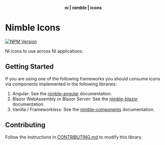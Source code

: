 <div align="center">
    <p align="center"><b>ni | nimble | icons</b></p>
</div>

# Nimble Icons

[![NPM Version](https://img.shields.io/npm/v/@ni/nimble-icons.svg)](https://www.npmjs.com/package/@ni/nimble-icons)

NI icons to use across NI applications.

## Getting Started

If you are using one of the following frameworks you should consume icons via components implemented in the following libraries:

1. Angular: See the [nimble-angular](../../angular-workspace/projects/ni/nimble-angular) documentation.
2. Blazor WebAssembly or Blazor Server: See the [nimble-blazor](../nimble-blazor) documentation.
3. Vanilla / Frameworkless: See the [nimble-components](../nimble-components) documentation.

## Contributing

Follow the instructions in [CONTRIBUTING.md](CONTRIBUTING.md) to modify this library.

